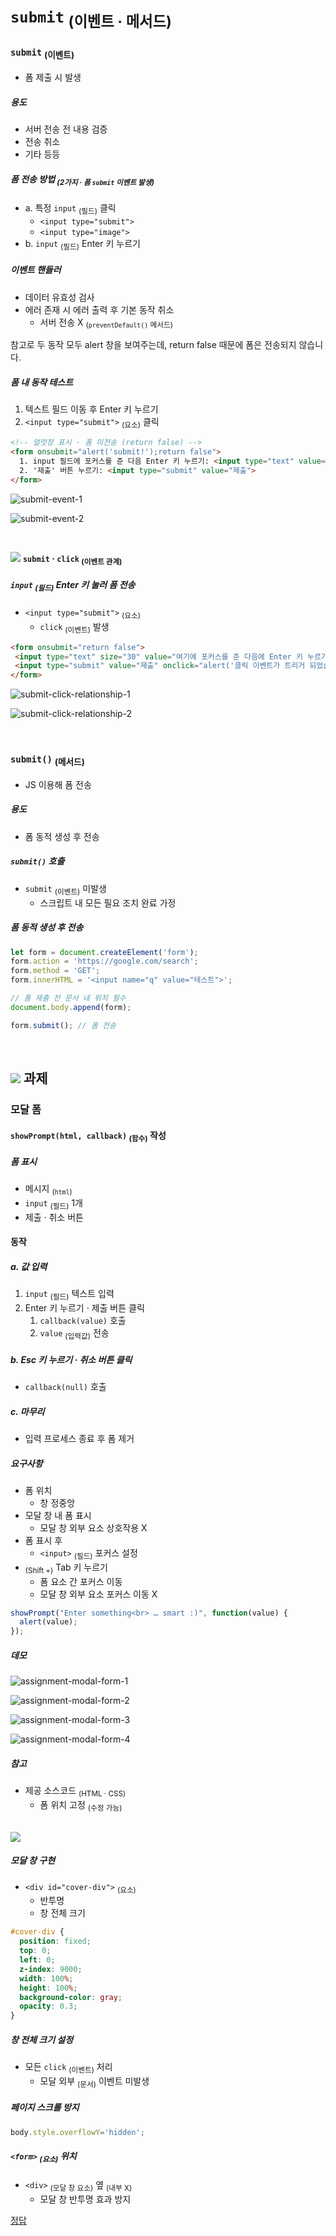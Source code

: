 `submit` <sub>(이벤트 · 메서드)</sub>
====

### `submit` <sub>(이벤트)</sub>
- 폼 제출 시 발생

##### 용도
- 서버 전송 전 내용 검증
- 전송 취소
- 기타 등등

##### 폼 전송 방법 <sub>(2가지 · 폼 `submit` 이벤트 발생)</sub>
- a. 특정 `input` <sub>(필드)</sub> 클릭
  - `<input type="submit">`
  - `<input type="image">`
- b. `input` <sub>(필드)</sub> Enter 키 누르기

##### 이벤트 핸들러
- 데이터 유효성 검사
- 에러 존재 시 에러 출력 후 기본 동작 취소
  - 서버 전송 X <sub>(`preventDefault()` 메서드)</sub>

참고로 두 동작 모두 alert 창을 보여주는데, return false 때문에 폼은 전송되지 않습니다.

##### 폼 내 동작 테스트
1. 텍스트 필드 이동 후 Enter 키 누르기
2. `<input type="submit">` <sub>(요소)</sub> 클릭
```html
<!-- 얼럿창 표시 · 폼 미전송 (return false) -->
<form onsubmit="alert('submit!');return false">
  1. input 필드에 포커스를 준 다음 Enter 키 누르기: <input type="text" value="text"><br>
  2. '제출' 버튼 누르기: <input type="submit" value="제출">
</form>
```

![submit-event-1](../../images/02/04/04/submit-event-1.png)

![submit-event-2](../../images/02/04/04/submit-event-2.png)

<br />

<img src="../../images/commons/icons/circle-exclamation-solid.svg" /> **`submit` · `click` <sub>(이벤트 관계)</sub>**

##### `input` <sub>(필드)</sub> Enter 키 눌러 폼 전송
- `<input type="submit">` <sub>(요소)</sub>
  - `click` <sub>(이벤트)</sub> 발생
```html
<form onsubmit="return false">
 <input type="text" size="30" value="여기에 포커스를 준 다음에 Enter 키 누르기">
 <input type="submit" value="제출" onclick="alert('클릭 이벤트가 트리거 되었습니다!')">
</form>
```

![submit-click-relationship-1](../../images/02/04/04/submit-click-relationship-1.png)

![submit-click-relationship-2](../../images/02/04/04/submit-click-relationship-2.png)

<br />

### `submit()` <sub>(메서드)</sub>
- JS 이용해 폼 전송

##### 용도
- 폼 동적 생성 후 전송

##### `submit()` 호출
- `submit` <sub>(이벤트)</sub> 미발생
  - 스크립트 내 모든 필요 조치 완료 가정

##### 폼 동적 생성 후 전송
```javascript
let form = document.createElement('form');
form.action = 'https://google.com/search';
form.method = 'GET';
form.innerHTML = '<input name="q" value="테스트">';

// 폼 제출 전 문서 내 위치 필수
document.body.append(form);

form.submit(); // 폼 전송
```

<br />

## <img src="../../images/commons/icons/circle-check-solid.svg" /> 과제

### 모달 폼

#### `showPrompt(html, callback)` <sub>(함수)</sub> 작성

##### 폼 표시
- 메시지 <sub>(`html`)</sub>
- `input` <sub>(필드)</sub> 1개
- 제출 · 취소 버튼

#### 동작

##### a. 값 입력
1. `input` <sub>(필드)</sub> 텍스트 입력
2. Enter 키 누르기 · 제출 버튼 클릭
   1. `callback(value)` 호출
   2. `value` <sub>(입력값)</sub> 전송

##### b. Esc 키 누르기 · 취소 버튼 클릭
- `callback(null)` 호출

##### c. 마무리
- 입력 프로세스 종료 후 폼 제거

##### 요구사항
- 폼 위치
  - 창 정중앙
- 모달 창 내 폼 표시
  - 모달 창 외부 요소 상호작용 X
- 폼 표시 후
  - `<input>` <sub>(필드)</sub> 포커스 설정
- <sub>(Shift +)</sub> Tab 키 누르기
  - 폼 요소 간 포커스 이동
  - 모달 창 외부 요소 포커스 이동 X
```javascript
showPrompt("Enter something<br> … smart :)", function(value) {
  alert(value);
});
```

##### 데모

![assignment-modal-form-1](../../images/02/04/04/assignment-modal-form-1.png)

![assignment-modal-form-2](../../images/02/04/04/assignment-modal-form-2.png)

![assignment-modal-form-3](../../images/02/04/04/assignment-modal-form-3.png)

![assignment-modal-form-4](../../images/02/04/04/assignment-modal-form-4.png)

##### 참고
- 제공 소스코드 <sub>(HTML · CSS)</sub>
  - 폼 위치 고정 <sub>(수정 가능)</sub>

<br />

<img src="../../images/commons/icons/circle-answer.svg" />

##### 모달 창 구현
- `<div id="cover-div">` <sub>(요소)</sub>
  - 반투명
  - 창 전체 크기
```css
#cover-div {
  position: fixed;
  top: 0;
  left: 0;
  z-index: 9000;
  width: 100%;
  height: 100%;
  background-color: gray;
  opacity: 0.3;
}
```

##### 창 전체 크기 설정
- 모든 `click` <sub>(이벤트)</sub> 처리
  - 모달 외부 <sub>(문서)</sub> 이벤트 미발생

##### 페이지 스크롤 방지
```javascript
body.style.overflowY='hidden';
```

##### `<form>` <sub>(요소)</sub> 위치
- `<div>` <sub>(모달 창 요소)</sub> 옆 <sub>(내부 X)</sub>
  - 모달 창 반투명 효과 방지

[정답](https://plnkr.co/edit/oYjYoJzvYtxvjEAr?p=preview)
